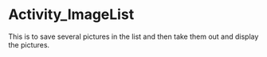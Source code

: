 # Activity_ImageList
 This is to save several pictures in the list and then take them out and display the pictures.
